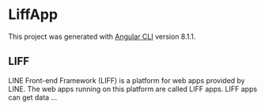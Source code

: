 # LiffApp

This project was generated with [Angular CLI](https://github.com/angular/angular-cli) version 8.1.1.

## LIFF

LINE Front-end Framework (LIFF) is a platform for web apps provided by LINE. The web apps running on this platform are called LIFF apps. LIFF apps can get data ...
